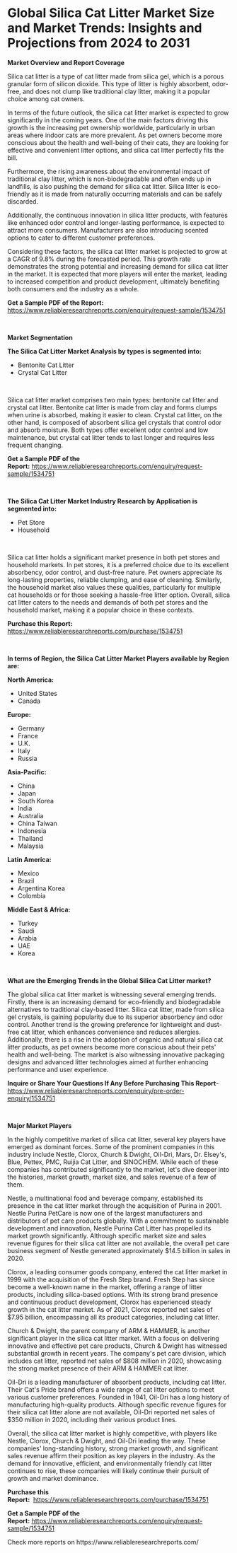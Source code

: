 <p><h1>Global Silica Cat Litter Market Size and Market Trends: Insights and Projections from 2024 to 2031</h1></p><p><strong>Market Overview and Report Coverage</strong></p>
<p><p>Silica cat litter is a type of cat litter made from silica gel, which is a porous granular form of silicon dioxide. This type of litter is highly absorbent, odor-free, and does not clump like traditional clay litter, making it a popular choice among cat owners.</p><p>In terms of the future outlook, the silica cat litter market is expected to grow significantly in the coming years. One of the main factors driving this growth is the increasing pet ownership worldwide, particularly in urban areas where indoor cats are more prevalent. As pet owners become more conscious about the health and well-being of their cats, they are looking for effective and convenient litter options, and silica cat litter perfectly fits the bill.</p><p>Furthermore, the rising awareness about the environmental impact of traditional clay litter, which is non-biodegradable and often ends up in landfills, is also pushing the demand for silica cat litter. Silica litter is eco-friendly as it is made from naturally occurring materials and can be safely discarded.</p><p>Additionally, the continuous innovation in silica litter products, with features like enhanced odor control and longer-lasting performance, is expected to attract more consumers. Manufacturers are also introducing scented options to cater to different customer preferences.</p><p>Considering these factors, the silica cat litter market is projected to grow at a CAGR of 9.8% during the forecasted period. This growth rate demonstrates the strong potential and increasing demand for silica cat litter in the market. It is expected that more players will enter the market, leading to increased competition and product development, ultimately benefiting both consumers and the industry as a whole.</p></p>
<p><strong>Get a Sample PDF of the Report:</strong> <a href="https://www.reliableresearchreports.com/enquiry/request-sample/1534751">https://www.reliableresearchreports.com/enquiry/request-sample/1534751</a></p>
<p>&nbsp;</p>
<p><strong>Market Segmentation</strong></p>
<p><strong>The Silica Cat Litter Market Analysis by types is segmented into:</strong></p>
<p><ul><li>Bentonite Cat Litter</li><li>Crystal Cat Litter</li></ul></p>
<p>&nbsp;</p>
<p><p>Silica cat litter market comprises two main types: bentonite cat litter and crystal cat litter. Bentonite cat litter is made from clay and forms clumps when urine is absorbed, making it easier to clean. Crystal cat litter, on the other hand, is composed of absorbent silica gel crystals that control odor and absorb moisture. Both types offer excellent odor control and low maintenance, but crystal cat litter tends to last longer and requires less frequent changing.</p></p>
<p><strong>Get a Sample PDF of the Report:</strong>&nbsp;<a href="https://www.reliableresearchreports.com/enquiry/request-sample/1534751">https://www.reliableresearchreports.com/enquiry/request-sample/1534751</a></p>
<p>&nbsp;</p>
<p><strong>The Silica Cat Litter Market Industry Research by Application is segmented into:</strong></p>
<p><ul><li>Pet Store</li><li>Household</li></ul></p>
<p>&nbsp;</p>
<p><p>Silica cat litter holds a significant market presence in both pet stores and household markets. In pet stores, it is a preferred choice due to its excellent absorbency, odor control, and dust-free nature. Pet owners appreciate its long-lasting properties, reliable clumping, and ease of cleaning. Similarly, the household market also values these qualities, particularly for multiple cat households or for those seeking a hassle-free litter option. Overall, silica cat litter caters to the needs and demands of both pet stores and the household market, making it a popular choice in these contexts.</p></p>
<p><strong>Purchase this Report:</strong>&nbsp; <a href="https://www.reliableresearchreports.com/purchase/1534751">https://www.reliableresearchreports.com/purchase/1534751</a></p>
<p>&nbsp;</p>
<p><strong>In terms of Region, the Silica Cat Litter Market Players available by Region are:</strong></p>
<p>
    <p> <strong> North America: </strong>
        <ul>
            <li>United States</li>
            <li>Canada</li>
        </ul>
        </p> 
    <p> <strong> Europe: </strong>
        <ul>
            <li>Germany</li>
            <li>France</li>
            <li>U.K.</li>
            <li>Italy</li>
            <li>Russia</li>
        </ul>
        </p> 
    <p> <strong> Asia-Pacific: </strong>
        <ul>
            <li>China</li>
            <li>Japan</li>
            <li>South Korea</li>
            <li>India</li>
            <li>Australia</li>
            <li>China Taiwan</li>
            <li>Indonesia</li>
            <li>Thailand</li>
            <li>Malaysia</li>
        </ul>
        </p> 
    <p> <strong> Latin America: </strong>
        <ul>
            <li>Mexico</li>
            <li>Brazil</li>
            <li>Argentina Korea</li>
            <li>Colombia</li>
        </ul>
        </p> 
    <p> <strong> Middle East & Africa: </strong>
        <ul>
            <li>Turkey</li>
            <li>Saudi</li>
            <li>Arabia</li>
            <li>UAE</li>
            <li>Korea</li>
        </ul>
    </p>
    </p>
<p>&nbsp;</p>
<p><strong>What are the Emerging Trends in the Global Silica Cat Litter market?</strong></p>
<p><p>The global silica cat litter market is witnessing several emerging trends. Firstly, there is an increasing demand for eco-friendly and biodegradable alternatives to traditional clay-based litter. Silica cat litter, made from silica gel crystals, is gaining popularity due to its superior absorbency and odor control. Another trend is the growing preference for lightweight and dust-free cat litter, which enhances convenience and reduces allergies. Additionally, there is a rise in the adoption of organic and natural silica cat litter products, as pet owners become more conscious about their pets' health and well-being. The market is also witnessing innovative packaging designs and advanced litter technologies aimed at further enhancing performance and user experience.</p></p>
<p><strong>Inquire or Share Your Questions If Any Before Purchasing This Report</strong>- <a href="https://www.reliableresearchreports.com/enquiry/pre-order-enquiry/1534751">https://www.reliableresearchreports.com/enquiry/pre-order-enquiry/1534751</a></p>
<p>&nbsp;</p>
<p><strong>Major Market Players</strong></p>
<p><p>In the highly competitive market of silica cat litter, several key players have emerged as dominant forces. Some of the prominent companies in this industry include Nestle, Clorox, Church & Dwight, Oil-Dri, Mars, Dr. Elsey's, Blue, Pettex, PMC, Ruijia Cat Litter, and SINOCHEM. While each of these companies has contributed significantly to the market, let's dive deeper into the histories, market growth, market size, and sales revenue of a few of them.</p><p>Nestle, a multinational food and beverage company, established its presence in the cat litter market through the acquisition of Purina in 2001. Nestle Purina PetCare is now one of the largest manufacturers and distributors of pet care products globally. With a commitment to sustainable development and innovation, Nestle Purina Cat Litter has propelled its market growth significantly. Although specific market size and sales revenue figures for their silica cat litter are not available, the overall pet care business segment of Nestle generated approximately $14.5 billion in sales in 2020.</p><p>Clorox, a leading consumer goods company, entered the cat litter market in 1999 with the acquisition of the Fresh Step brand. Fresh Step has since become a well-known name in the market, offering a range of litter products, including silica-based options. With its strong brand presence and continuous product development, Clorox has experienced steady growth in the cat litter market. As of 2021, Clorox reported net sales of $7.95 billion, encompassing all its product categories, including cat litter.</p><p>Church & Dwight, the parent company of ARM & HAMMER, is another significant player in the silica cat litter market. With a focus on delivering innovative and effective pet care products, Church & Dwight has witnessed substantial growth in recent years. The company's pet care division, which includes cat litter, reported net sales of $808 million in 2020, showcasing the strong market presence of their ARM & HAMMER cat litter.</p><p>Oil-Dri is a leading manufacturer of absorbent products, including cat litter. Their Cat's Pride brand offers a wide range of cat litter options to meet various customer preferences. Founded in 1941, Oil-Dri has a long history of manufacturing high-quality products. Although specific revenue figures for their silica cat litter alone are not available, Oil-Dri reported net sales of $350 million in 2020, including their various product lines.</p><p>Overall, the silica cat litter market is highly competitive, with players like Nestle, Clorox, Church & Dwight, and Oil-Dri leading the way. These companies' long-standing history, strong market growth, and significant sales revenue affirm their position as key players in the industry. As the demand for innovative, efficient, and environmentally friendly cat litter continues to rise, these companies will likely continue their pursuit of growth and market dominance.</p></p>
<p><strong>Purchase this Report:</strong>&nbsp;&nbsp;<a href="https://www.reliableresearchreports.com/purchase/1534751">https://www.reliableresearchreports.com/purchase/1534751</a></p>
<p></p>
<p><strong>Get a Sample PDF of the Report:</strong>&nbsp;<a href="https://www.reliableresearchreports.com/enquiry/request-sample/1534751">https://www.reliableresearchreports.com/enquiry/request-sample/1534751</a></p>
<p>Check more reports on https://www.reliableresearchreports.com/</p>